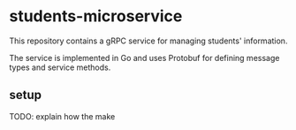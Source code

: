 # students-microservice

This repository contains a gRPC service for managing students' information.

The service is implemented in Go and uses Protobuf for defining message types and service methods.

## setup

TODO: explain how the make
